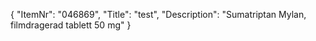 {
  "ItemNr": "046869",
  "Title": "test",
  "Description": "Sumatriptan Mylan, filmdragerad tablett 50 mg"
}